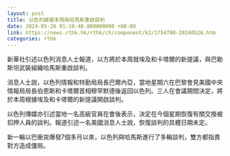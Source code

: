 ```yaml
---
layout: post
title: 以色列據報本周與哈馬斯重啟談判
date: 2024-05-26 01:19:40.000000000 +08:00
link: https://news.rthk.hk/rthk/ch/component/k2/1754700-20240526.htm
categories: rthk
---
```


新華社引述以色列消息人士報道，以方將於本周就埃及和卡塔爾的新提議，與巴勒斯坦武裝組織哈馬斯重啟談判。

消息人士說，以色列情報和特勤局局長巴爾內亞，當地星期六在巴黎會見美國中央情報局局長伯恩斯和卡塔爾首相穆罕默德後返回以色列。三人在會議期間決定，將於本周根據埃及和卡塔爾的新提議開啟談判。

以色列傳媒亦引述當地一名高級官員在會後表示，決定在今個星期恢復有關交換被扣押人員的談判。報道引述一名美國消息人士說，恢復談判的具體日期未定。

新一輪以巴衝突爆發7個多月以來，以色列與哈馬斯進行了多輪談判，雙方都指責對方造成僵局。
